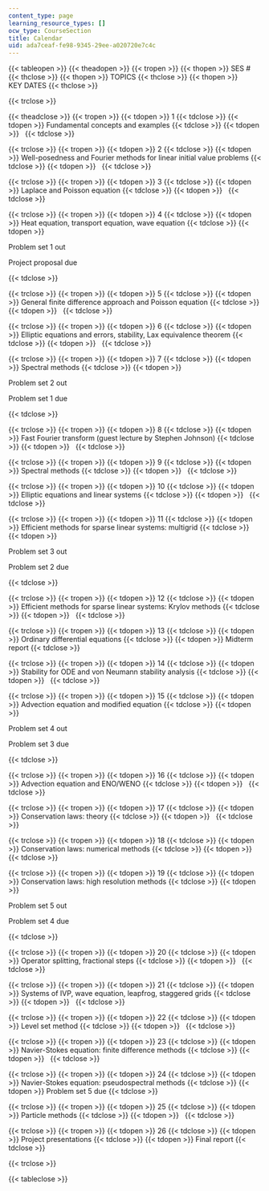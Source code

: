 ```yaml
---
content_type: page
learning_resource_types: []
ocw_type: CourseSection
title: Calendar
uid: ada7ceaf-fe98-9345-29ee-a020720e7c4c
---
```


{{< tableopen >}}
{{< theadopen >}}
{{< tropen >}}
{{< thopen >}}
SES #
{{< thclose >}}
{{< thopen >}}
TOPICS
{{< thclose >}}
{{< thopen >}}
KEY DATES
{{< thclose >}}

{{< trclose >}}

{{< theadclose >}}
{{< tropen >}}
{{< tdopen >}}
1
{{< tdclose >}}
{{< tdopen >}}
Fundamental concepts and examples
{{< tdclose >}}
{{< tdopen >}}
 
{{< tdclose >}}

{{< trclose >}}
{{< tropen >}}
{{< tdopen >}}
2
{{< tdclose >}}
{{< tdopen >}}
Well-posedness and Fourier methods for linear initial value problems
{{< tdclose >}}
{{< tdopen >}}
 
{{< tdclose >}}

{{< trclose >}}
{{< tropen >}}
{{< tdopen >}}
3
{{< tdclose >}}
{{< tdopen >}}
Laplace and Poisson equation
{{< tdclose >}}
{{< tdopen >}}
 
{{< tdclose >}}

{{< trclose >}}
{{< tropen >}}
{{< tdopen >}}
4
{{< tdclose >}}
{{< tdopen >}}
Heat equation, transport equation, wave equation
{{< tdclose >}}
{{< tdopen >}}


Problem set 1 out

Project proposal due


{{< tdclose >}}

{{< trclose >}}
{{< tropen >}}
{{< tdopen >}}
5
{{< tdclose >}}
{{< tdopen >}}
General finite difference approach and Poisson equation
{{< tdclose >}}
{{< tdopen >}}
 
{{< tdclose >}}

{{< trclose >}}
{{< tropen >}}
{{< tdopen >}}
6
{{< tdclose >}}
{{< tdopen >}}
Elliptic equations and errors, stability, Lax equivalence theorem
{{< tdclose >}}
{{< tdopen >}}
 
{{< tdclose >}}

{{< trclose >}}
{{< tropen >}}
{{< tdopen >}}
7
{{< tdclose >}}
{{< tdopen >}}
Spectral methods
{{< tdclose >}}
{{< tdopen >}}


Problem set 2 out

Problem set 1 due


{{< tdclose >}}

{{< trclose >}}
{{< tropen >}}
{{< tdopen >}}
8
{{< tdclose >}}
{{< tdopen >}}
Fast Fourier transform (guest lecture by Stephen Johnson)
{{< tdclose >}}
{{< tdopen >}}
 
{{< tdclose >}}

{{< trclose >}}
{{< tropen >}}
{{< tdopen >}}
9
{{< tdclose >}}
{{< tdopen >}}
Spectral methods
{{< tdclose >}}
{{< tdopen >}}
 
{{< tdclose >}}

{{< trclose >}}
{{< tropen >}}
{{< tdopen >}}
10
{{< tdclose >}}
{{< tdopen >}}
Elliptic equations and linear systems
{{< tdclose >}}
{{< tdopen >}}
 
{{< tdclose >}}

{{< trclose >}}
{{< tropen >}}
{{< tdopen >}}
11
{{< tdclose >}}
{{< tdopen >}}
Efficient methods for sparse linear systems: multigrid
{{< tdclose >}}
{{< tdopen >}}


Problem set 3 out

Problem set 2 due


{{< tdclose >}}

{{< trclose >}}
{{< tropen >}}
{{< tdopen >}}
12
{{< tdclose >}}
{{< tdopen >}}
Efficient methods for sparse linear systems: Krylov methods
{{< tdclose >}}
{{< tdopen >}}
 
{{< tdclose >}}

{{< trclose >}}
{{< tropen >}}
{{< tdopen >}}
13
{{< tdclose >}}
{{< tdopen >}}
Ordinary differential equations
{{< tdclose >}}
{{< tdopen >}}
Midterm report
{{< tdclose >}}

{{< trclose >}}
{{< tropen >}}
{{< tdopen >}}
14
{{< tdclose >}}
{{< tdopen >}}
Stability for ODE and von Neumann stability analysis
{{< tdclose >}}
{{< tdopen >}}
 
{{< tdclose >}}

{{< trclose >}}
{{< tropen >}}
{{< tdopen >}}
15
{{< tdclose >}}
{{< tdopen >}}
Advection equation and modified equation
{{< tdclose >}}
{{< tdopen >}}


Problem set 4 out

Problem set 3 due


{{< tdclose >}}

{{< trclose >}}
{{< tropen >}}
{{< tdopen >}}
16
{{< tdclose >}}
{{< tdopen >}}
Advection equation and ENO/WENO
{{< tdclose >}}
{{< tdopen >}}
 
{{< tdclose >}}

{{< trclose >}}
{{< tropen >}}
{{< tdopen >}}
17
{{< tdclose >}}
{{< tdopen >}}
Conservation laws: theory
{{< tdclose >}}
{{< tdopen >}}
 
{{< tdclose >}}

{{< trclose >}}
{{< tropen >}}
{{< tdopen >}}
18
{{< tdclose >}}
{{< tdopen >}}
Conservation laws: numerical methods
{{< tdclose >}}
{{< tdopen >}}
 
{{< tdclose >}}

{{< trclose >}}
{{< tropen >}}
{{< tdopen >}}
19
{{< tdclose >}}
{{< tdopen >}}
Conservation laws: high resolution methods
{{< tdclose >}}
{{< tdopen >}}


Problem set 5 out

Problem set 4 due


{{< tdclose >}}

{{< trclose >}}
{{< tropen >}}
{{< tdopen >}}
20
{{< tdclose >}}
{{< tdopen >}}
Operator splitting, fractional steps
{{< tdclose >}}
{{< tdopen >}}
 
{{< tdclose >}}

{{< trclose >}}
{{< tropen >}}
{{< tdopen >}}
21
{{< tdclose >}}
{{< tdopen >}}
Systems of IVP, wave equation, leapfrog, staggered grids
{{< tdclose >}}
{{< tdopen >}}
 
{{< tdclose >}}

{{< trclose >}}
{{< tropen >}}
{{< tdopen >}}
22
{{< tdclose >}}
{{< tdopen >}}
Level set method
{{< tdclose >}}
{{< tdopen >}}
 
{{< tdclose >}}

{{< trclose >}}
{{< tropen >}}
{{< tdopen >}}
23
{{< tdclose >}}
{{< tdopen >}}
Navier-Stokes equation: finite difference methods
{{< tdclose >}}
{{< tdopen >}}
 
{{< tdclose >}}

{{< trclose >}}
{{< tropen >}}
{{< tdopen >}}
24
{{< tdclose >}}
{{< tdopen >}}
Navier-Stokes equation: pseudospectral methods
{{< tdclose >}}
{{< tdopen >}}
Problem set 5 due
{{< tdclose >}}

{{< trclose >}}
{{< tropen >}}
{{< tdopen >}}
25
{{< tdclose >}}
{{< tdopen >}}
Particle methods
{{< tdclose >}}
{{< tdopen >}}
 
{{< tdclose >}}

{{< trclose >}}
{{< tropen >}}
{{< tdopen >}}
26
{{< tdclose >}}
{{< tdopen >}}
Project presentations
{{< tdclose >}}
{{< tdopen >}}
Final report
{{< tdclose >}}

{{< trclose >}}

{{< tableclose >}}